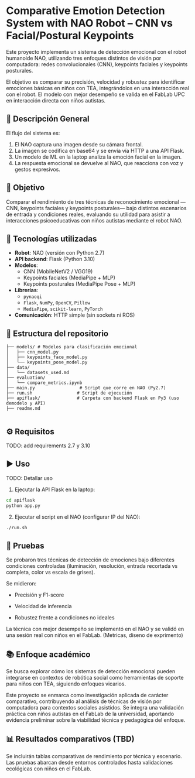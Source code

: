# Comparative Emotion Detection System with NAO Robot – CNN vs Facial/Postural Keypoints

Este proyecto implementa un sistema de detección emocional con el robot humanoide NAO, utilizando tres enfoques distintos de visión por computadora: redes convolucionales (CNN), keypoints faciales y keypoints posturales.

El objetivo es comparar su precisión, velocidad y robustez para identificar emociones básicas en niños con TEA, integrándolos en una interacción real con el robot. El modelo con mejor desempeño se valida en el FabLab UPC en interacción directa con niños autistas.

## 🚀 Descripción General

El flujo del sistema es:

1. El NAO captura una imagen desde su cámara frontal.
2. La imagen se codifica en base64 y se envía vía HTTP a una API Flask.
3. Un modelo de ML en la laptop analiza la emoción facial en la imagen.
4. La respuesta emocional se devuelve al NAO, que reacciona con voz y gestos expresivos.

## 🎯 Objetivo

Comparar el rendimiento de tres técnicas de reconocimiento emocional —CNN, keypoints faciales y keypoints posturales— bajo distintos escenarios de entrada y condiciones reales, evaluando su utilidad para asistir a interacciones psicoeducativas con niños autistas mediante el robot NAO.

## 🧠 Tecnologías utilizadas

- **Robot**: NAO (versión con Python 2.7)
- **API backend**: Flask (Python 3.10)
- **Modelos**:
  - CNN (MobileNetV2 / VGG19)
  - Keypoints faciales (MediaPipe + MLP)
  - Keypoints posturales (MediaPipe Pose + MLP)
- **Librerías**:
  - `pynaoqi`
  - `Flask`, `NumPy`, `OpenCV`, `Pillow`
  - `MediaPipe`, `scikit-learn`, `PyTorch`
- **Comunicación**: HTTP simple (sin sockets ni ROS)

## 📁 Estructura del repositorio

```
├── models/ # Modelos para clasificación emocional
│   ├── cnn_model.py
│   ├── keypoints_face_model.py
│   └── keypoints_pose_model.py
├── data/
│   └── datasets_used.md
├── evaluation/
│   └── compare_metrics.ipynb
├── main.py                 # Script que corre en NAO (Py2.7)
├── run.sh                 # Script de ejecución     
├── apiflask/              # Carpeta con backend Flask en Py3 (uso demodelo y API)
├── readme.md      
        
```

## ⚙️ Requisitos

TODO: add requirements 2.7 y 3.10


## ▶️ Uso

TODO: Detallar uso

1. Ejecutar la API Flask en la laptop:

```bash
cd apiflask
python app.py
```

2. Ejecutar el script en el NAO (configurar IP del NAO):

```bash
./run.sh
```

## 🧪 Pruebas

Se probaron tres técnicas de detección de emociones bajo diferentes condiciones controladas (iluminación, resolución, entrada recortada vs completa, color vs escala de grises).

Se midieron:

- Precisión y F1-score

- Velocidad de inferencia

- Robustez frente a condiciones no ideales

La técnica con mejor desempeño se implementó en el NAO y se validó en una sesión real con niños en el FabLab.
(Metricas, diseno de exprimento)

## 📚 Enfoque académico

Se busca explorar cómo los sistemas de detección emocional pueden integrarse en contextos de robótica social como herramientas de soporte para niños con TEA, siguiendo enfoques vicarios.

Este proyecto se enmarca como investigación aplicada de carácter comparativo, contribuyendo al análisis de técnicas de visión por computadora para contextos sociales asistidos. Se integra una validación práctica con niños autistas en el FabLab de la universidad, aportando evidencia preliminar sobre la viabilidad técnica y pedagógica del enfoque.

## 📊 Resultados comparativos (TBD)

Se incluirán tablas comparativas de rendimiento por técnica y escenario. Las pruebas abarcan desde entornos controlados hasta validaciones ecológicas con niños en el FabLab.

